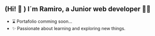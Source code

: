 ## (Hi! 👋 ) I´m Ramiro, a Junior web developer 👨‍💻

- ⌛ Portafolio comming soon...
- ✨ Passionate about learning and exploring new things.

<!--
- 🔭 I’m currently working on ... automatic last commit project?
-->
